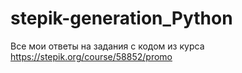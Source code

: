 # stepik-generation_Python
Все мои ответы на задания с кодом из курса https://stepik.org/course/58852/promo
